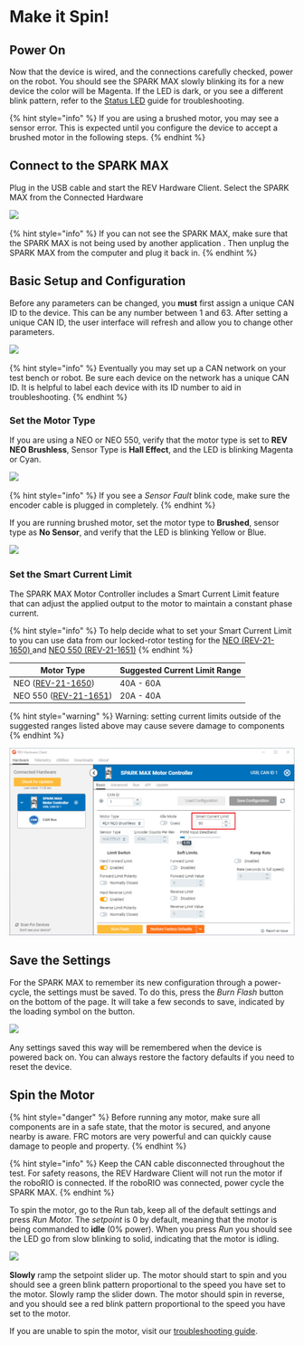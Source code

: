 # Make it Spin!

## Power On

Now that the device is wired, and the connections carefully checked, power on the robot. You should see the SPARK MAX slowly blinking its for a new device the color will be Magenta. If the LED is dark, or you see a different blink pattern, refer to the [Status LED](../status-led.md) guide for troubleshooting.&#x20;

{% hint style="info" %}
If you are using a brushed motor, you may see a sensor error. This is expected until you configure the device to accept a brushed motor in the following steps.
{% endhint %}

## Connect to the SPARK MAX

Plug in the USB cable and start the REV Hardware Client. Select the SPARK MAX from the Connected Hardware

![](../.gitbook/assets/spark-max-single-device.svg)

{% hint style="info" %}
If you can not see the SPARK MAX, make sure that the SPARK MAX is not being used by another application
. Then unplug the SPARK MAX from the computer and plug it back in.
{% endhint %}

## Basic Setup and Configuration

Before any parameters can be changed, you **must** first assign a unique CAN ID to the device. This can be any number between 1 and 63. After setting a unique CAN ID, the user interface will refresh and allow you to change other parameters.

![](../.gitbook/assets/spark-max-sm-can-id-setup.svg)

{% hint style="info" %}
Eventually you may set up a CAN network on your test bench or robot. Be sure each device on the network has a unique CAN ID. It is helpful to label each device with its ID number to aid in troubleshooting.
{% endhint %}

### Set the Motor Type

If you are using a NEO or NEO 550, verify that the motor type is set to **REV NEO Brushless**, Sensor Type is **Hall Effect**, and the LED is blinking Magenta or Cyan.

![](../.gitbook/assets/spark-max-sm-default-motor-type.svg)

{% hint style="info" %}
If you see a _Sensor Fault_ blink code, make sure the encoder cable is plugged in completely.
{% endhint %}

If you are running brushed motor, set the motor type to **Brushed**, sensor type as **No Sensor**, and verify that the LED is blinking Yellow or Blue.

![](../.gitbook/assets/spark-max-sm-brushed-motor-no-sensor.svg)

### Set the Smart Current Limit

The SPARK MAX Motor Controller includes a Smart Current Limit feature that can adjust the applied output to the motor to maintain a constant phase current.&#x20;

{% hint style="info" %}
To help decide what to set your Smart Current Limit to you can use data from our locked-rotor testing for the [NEO (REV-21-1650) ](https://www.revrobotics.com/neo-brushless-motor-locked-rotor-testing/)and [NEO 550 (REV-21-1651)](https://www.revrobotics.com/neo-550-brushless-motor-locked-rotor-testing/)
{% endhint %}

| Motor Type                                                        | Suggested Current Limit Range |
| ----------------------------------------------------------------- | ----------------------------- |
| NEO ([REV-21-1650](https://www.revrobotics.com/rev-21-1650/))     | 40A - 60A                     |
| NEO 550 ([REV-21-1651](https://www.revrobotics.com/rev-21-1651/)) | 20A - 40A                     |

{% hint style="warning" %}
Warning: setting current limits outside of the suggested ranges listed above may cause severe damage to components
{% endhint %}

![](../.gitbook/assets/smartcurrentlimit.png)

## Save the Settings

For the SPARK MAX to remember its new configuration through a power-cycle, the settings must be saved. To do this, press the _Burn Flash_ button on the bottom of the page. It will take a few seconds to save, indicated by the loading symbol on the button.

![](../.gitbook/assets/spark-max-sm-burn-flash.svg)

Any settings saved this way will be remembered when the device is powered back on. You can always restore the factory defaults if you need to reset the device.

## Spin the Motor

{% hint style="danger" %}
Before running any motor, make sure all components are in a safe state, that the motor is secured, and anyone nearby is aware. FRC motors are very powerful and can quickly cause damage to people and property.&#x20;
{% endhint %}

{% hint style="info" %}
Keep the CAN cable disconnected throughout the test. For safety reasons, the REV Hardware Client will not run the motor if the roboRIO is connected. If the roboRIO was connected, power cycle the SPARK MAX.
{% endhint %}

To spin the motor, go to the Run tab, keep all of the default settings and press _Run_ _Motor._ The _setpoint_ is 0 by default, meaning that the motor is being commanded to **idle** (0% power). When you press _Run_ you should see the LED go from slow blinking to solid, indicating that the motor is idling.

![](../.gitbook/assets/spark-max-run-single-device.svg)

**Slowly** ramp the setpoint slider up. The motor should start to spin and you should see a green blink pattern proportional to the speed you have set to the motor. Slowly ramp the slider down. The motor should spin in reverse, and you should see a red blink pattern proportional to the speed you have set to the motor.

If you are unable to spin the motor, visit our [troubleshooting guide](../spark-max-client/troubleshooting.md).
